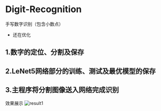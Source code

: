 # Digit-Recognition
手写数字识别（包含小数点）

* 还在优化

1.数字的定位、分割及保存
----


2.LeNet5网络部分的训练、测试及最优模型的保存
----


3.主程序将分割图像送入网络完成识别
----

效果展示
![result1](https://github.com/wwwwkd/Digit-Recognition/blob/master/result/test1_result.png "test1_result")
